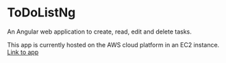 # ToDoListNg

An Angular web application to create, read, edit and delete tasks. 

This app is currently hosted on the AWS cloud platform in an EC2 instance. [Link to app](https://ecortes.me/todolistng/)
